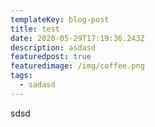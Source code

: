 ```yaml
---
templateKey: blog-post
title: test
date: 2020-05-29T17:19:36.243Z
description: asdasd
featuredpost: true
featuredimage: /img/coffee.png
tags:
  - sadasd
---
```

sdsd
